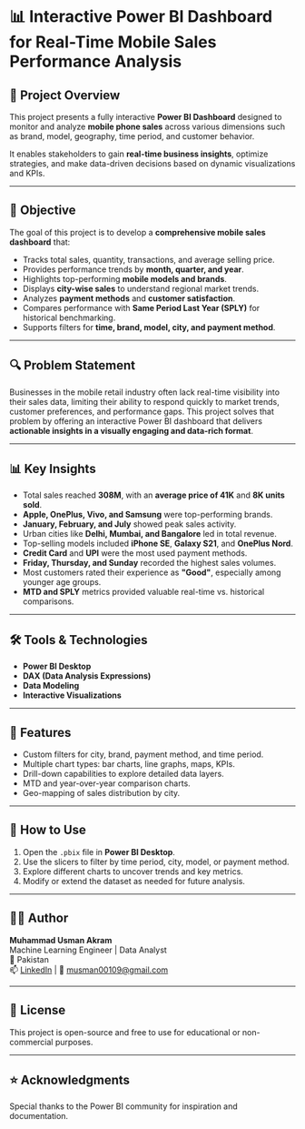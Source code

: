 # 📊 Interactive Power BI Dashboard for Real-Time Mobile Sales Performance Analysis

## 📁 Project Overview

This project presents a fully interactive **Power BI Dashboard** designed to monitor and analyze **mobile phone sales** across various dimensions such as brand, model, geography, time period, and customer behavior.

It enables stakeholders to gain **real-time business insights**, optimize strategies, and make data-driven decisions based on dynamic visualizations and KPIs.

---

## 🎯 Objective

The goal of this project is to develop a **comprehensive mobile sales dashboard** that:

- Tracks total sales, quantity, transactions, and average selling price.
- Provides performance trends by **month, quarter, and year**.
- Highlights top-performing **mobile models and brands**.
- Displays **city-wise sales** to understand regional market trends.
- Analyzes **payment methods** and **customer satisfaction**.
- Compares performance with **Same Period Last Year (SPLY)** for historical benchmarking.
- Supports filters for **time, brand, model, city, and payment method**.

---

## 🔍 Problem Statement

Businesses in the mobile retail industry often lack real-time visibility into their sales data, limiting their ability to respond quickly to market trends, customer preferences, and performance gaps. This project solves that problem by offering an interactive Power BI dashboard that delivers **actionable insights in a visually engaging and data-rich format**.

---

## 📊 Key Insights

- Total sales reached **308M**, with an **average price of 41K** and **8K units sold**.
- **Apple, OnePlus, Vivo, and Samsung** were top-performing brands.
- **January, February, and July** showed peak sales activity.
- Urban cities like **Delhi, Mumbai, and Bangalore** led in total revenue.
- Top-selling models included **iPhone SE**, **Galaxy S21**, and **OnePlus Nord**.
- **Credit Card** and **UPI** were the most used payment methods.
- **Friday, Thursday, and Sunday** recorded the highest sales volumes.
- Most customers rated their experience as **"Good"**, especially among younger age groups.
- **MTD and SPLY** metrics provided valuable real-time vs. historical comparisons.

---

## 🛠️ Tools & Technologies

- **Power BI Desktop**
- **DAX (Data Analysis Expressions)**
- **Data Modeling**
- **Interactive Visualizations**

---

## 📁 Features

- Custom filters for city, brand, payment method, and time period.
- Multiple chart types: bar charts, line graphs, maps, KPIs.
- Drill-down capabilities to explore detailed data layers.
- MTD and year-over-year comparison charts.
- Geo-mapping of sales distribution by city.

---


## 🚀 How to Use

1. Open the `.pbix` file in **Power BI Desktop**.
2. Use the slicers to filter by time period, city, model, or payment method.
3. Explore different charts to uncover trends and key metrics.
4. Modify or extend the dataset as needed for future analysis.

---

## 👨‍💼 Author

**Muhammad Usman Akram**  
Machine Learning Engineer | Data Analyst  
📍 Pakistan  
📫 [LinkedIn](https://www.linkedin.com/in/muhammadusmanakram/) | 📧 musman00109@gmail.com

---

## 📜 License

This project is open-source and free to use for educational or non-commercial purposes.

---

## ⭐ Acknowledgments

Special thanks to the Power BI community for inspiration and documentation.

